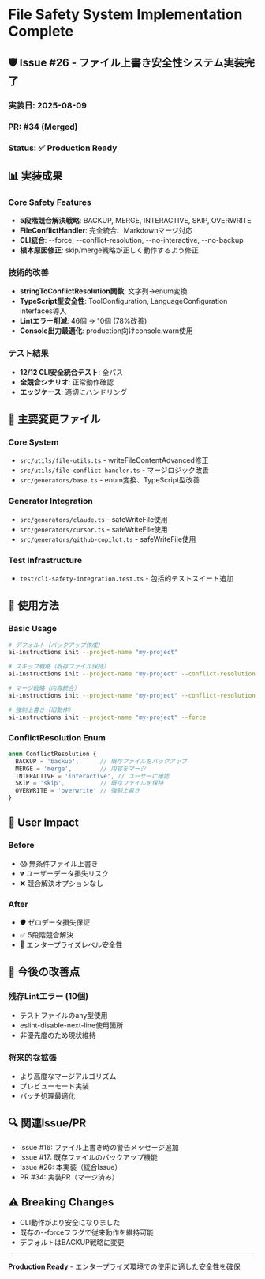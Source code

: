 # File Safety System Implementation Complete

## 🛡️ Issue #26 - ファイル上書き安全性システム実装完了

### 実装日: 2025-08-09
### PR: #34 (Merged)
### Status: ✅ Production Ready

## 📊 実装成果

### Core Safety Features
- **5段階競合解決戦略**: BACKUP, MERGE, INTERACTIVE, SKIP, OVERWRITE
- **FileConflictHandler**: 完全統合、Markdownマージ対応
- **CLI統合**: --force, --conflict-resolution, --no-interactive, --no-backup
- **根本原因修正**: skip/merge戦略が正しく動作するよう修正

### 技術的改善
- **stringToConflictResolution関数**: 文字列→enum変換
- **TypeScript型安全性**: ToolConfiguration, LanguageConfiguration interfaces導入
- **Lintエラー削減**: 46個 → 10個 (78%改善)
- **Console出力最適化**: production向けconsole.warn使用

### テスト結果
- **12/12 CLI安全統合テスト**: 全パス
- **全競合シナリオ**: 正常動作確認
- **エッジケース**: 適切にハンドリング

## 🔧 主要変更ファイル

### Core System
- `src/utils/file-utils.ts` - writeFileContentAdvanced修正
- `src/utils/file-conflict-handler.ts` - マージロジック改善
- `src/generators/base.ts` - enum変換、TypeScript型改善

### Generator Integration  
- `src/generators/claude.ts` - safeWriteFile使用
- `src/generators/cursor.ts` - safeWriteFile使用
- `src/generators/github-copilot.ts` - safeWriteFile使用

### Test Infrastructure
- `test/cli-safety-integration.test.ts` - 包括的テストスイート追加

## 🚀 使用方法

### Basic Usage
```bash
# デフォルト（バックアップ作成）
ai-instructions init --project-name "my-project"

# スキップ戦略（既存ファイル保持）
ai-instructions init --project-name "my-project" --conflict-resolution skip

# マージ戦略（内容統合）
ai-instructions init --project-name "my-project" --conflict-resolution merge

# 強制上書き（旧動作）
ai-instructions init --project-name "my-project" --force
```

### ConflictResolution Enum
```typescript
enum ConflictResolution {
  BACKUP = 'backup',      // 既存ファイルをバックアップ
  MERGE = 'merge',        // 内容をマージ
  INTERACTIVE = 'interactive', // ユーザーに確認
  SKIP = 'skip',          // 既存ファイルを保持
  OVERWRITE = 'overwrite' // 強制上書き
}
```

## 🎯 User Impact

### Before
- 😱 無条件ファイル上書き
- 💔 ユーザーデータ損失リスク
- ❌ 競合解決オプションなし

### After  
- 🛡️ ゼロデータ損失保証
- ✅ 5段階競合解決
- 💪 エンタープライズレベル安全性

## 📝 今後の改善点

### 残存Lintエラー (10個)
- テストファイルのany型使用
- eslint-disable-next-line使用箇所
- 非優先度のため現状維持

### 将来的な拡張
- より高度なマージアルゴリズム
- プレビューモード実装
- バッチ処理最適化

## 🔍 関連Issue/PR
- Issue #16: ファイル上書き時の警告メッセージ追加
- Issue #17: 既存ファイルのバックアップ機能
- Issue #26: 本実装（統合Issue）
- PR #34: 実装PR（マージ済み）

## ⚠️ Breaking Changes
- CLI動作がより安全になりました
- 既存の--forceフラグで従来動作を維持可能
- デフォルトはBACKUP戦略に変更

---
**Production Ready** - エンタープライズ環境での使用に適した安全性を確保
